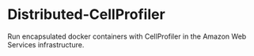 # Distributed-CellProfiler
Run encapsulated docker containers with CellProfiler in the Amazon Web Services infrastructure.
